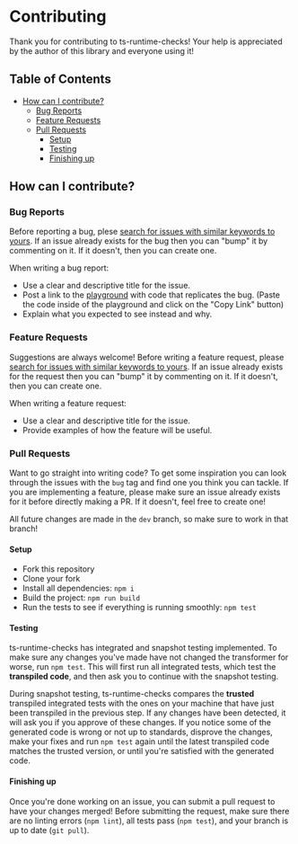 
# Contributing

Thank you for contributing to ts-runtime-checks! Your help is appreciated by the author of this library and everyone using it!

## Table of Contents

- [How can I contribute?](#how-can-i-contribute)
    - [Bug Reports](#bug-reports)
    - [Feature Requests](#feature-requests)
    - [Pull Requests](#pull-requests)
        - [Setup](#setup)
        - [Testing](#testing)
        - [Finishing up](#finishing-up)

## How can I contribute?

### Bug Reports

Before reporting a bug, plese [search for issues with similar keywords to yours](https://github.com/GoogleFeud/ts-runtime-checks/issues?q=is%3Aissue+is%3Aopen). If an issue already exists for the bug then you can "bump" it by commenting on it. If it doesn't, then you can create one.

When writing a bug report:

- Use a clear and descriptive title for the issue.
- Post a link to the [playground](https://googlefeud.github.io/ts-runtime-checks/) with code that replicates the bug. (Paste the code inside of the playground and click on the "Copy Link" button)
- Explain what you expected to see instead and why.

### Feature Requests

Suggestions are always welcome! Before writing a feature request, please [search for issues with similar keywords to yours](https://github.com/GoogleFeud/ts-runtime-checks/issues?q=is%3Aissue+is%3Aopen). If an issue already exists for the request then you can "bump" it by commenting on it. If it doesn't, then you can create one.

When writing a feature request:

- Use a clear and descriptive title for the issue.
- Provide examples of how the feature will be useful.

### Pull Requests

Want to go straight into writing code? To get some inspiration you can look through the issues with the `bug` tag and find one you think you can tackle. If you are implementing a feature, please make sure an issue already exists for it before directly making a PR. If it doesn't, feel free to create one!

All future changes are made in the `dev` branch, so make sure to work in that branch!

#### Setup

- Fork this repository
- Clone your fork
- Install all dependencies: `npm i`
- Build the project: `npm run build`
- Run the tests to see if everything is running smoothly: `npm test`

#### Testing

ts-runtime-checks has integrated and snapshot testing implemented. To make sure any changes you've made have not changed the transformer for worse, run `npm test`. This will first run all integrated tests, which test the **transpiled code**, and then ask you to continue with the snapshot testing. 

During snapshot testing, ts-runtime-checks compares the **trusted** transpiled integrated tests with the ones on your machine that have just been transpiled in the previous step. If any changes have been detected, it will ask you if you approve of these changes. If you notice some of the generated code is wrong or not up to standards, disprove the changes, make your fixes and run `npm test` again until the latest transpiled code matches the trusted version, or until you're satisfied with the generated code.

#### Finishing up

Once you're done working on an issue, you can submit a pull request to have your changes merged! Before submitting the request, make sure there are no linting errors (`npm lint`), all tests pass (`npm test`), and your branch is up to date (`git pull`).